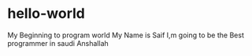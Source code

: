 # hello-world
My Beginning to program world
My Name is Saif I,m going to be the Best programmer in saudi Anshallah
